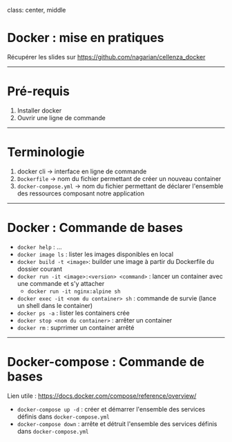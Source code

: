 class: center, middle

# Docker : mise en pratiques

Récupérer les slides sur <https://github.com/nagarian/cellenza_docker>

---

# Pré-requis

1. Installer docker
2. Ouvrir une ligne de commande

---

# Terminologie

1. docker cli -> interface en ligne de commande
2. `Dockerfile` -> nom du fichier permettant de créer un nouveau container
3. `docker-compose.yml` -> nom du fichier permettant de déclarer l'ensemble des ressources composant notre application

---

# Docker : Commande de bases

- `docker help` : ...
- `docker image ls` : lister les images disponibles en local
- `docker build -t <image>`: builder une image à partir du Dockerfile du dossier courant
- `docker run -it <image>:<version> <command>` : lancer un container avec une commande et s'y attacher
  - `docker run -it nginx:alpine sh`
- `docker exec -it <nom du container> sh` : commande de survie (lance un shell dans le container)
- `docker ps -a` : lister les containers crée
- `docker stop <nom du container>` : arrêter un container
- `docker rm` : suprrimer un container arrêté

---

# Docker-compose : Commande de bases

Lien utile : <https://docs.docker.com/compose/reference/overview/>

- `docker-compose up -d` : créer et démarrer l'ensemble des services définis dans `docker-compose.yml`
- `docker-compose down` : arrête et détruit l'ensemble des services définis dans `docker-compose.yml`
